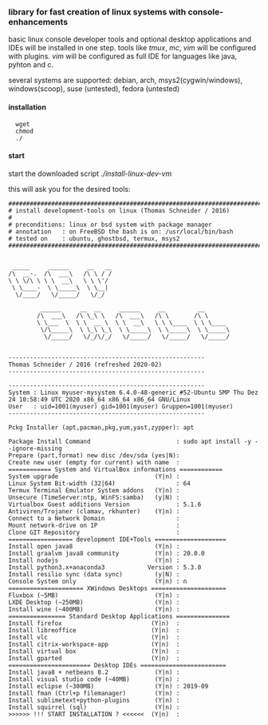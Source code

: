 ### library for fast creation of linux systems with console-enhancements

basic linux console developer tools and optional desktop applications and IDEs will be installed in one step.
tools like *tmux*, *mc*, *vim* will be configured with plugins. *vim* will be configured as full IDE for languages like java, pyhton and c.

several systems are supported: debian, arch, msys2(cygwin/windows), windows(scoop), suse (untested), fedora (untested)

#### installation

~~~~~~~~~~~~~~~~~~~~~~~~~~~~~~~~~~~~~~~~~~~~~~~~~~~~~~~
  wget 
  chmod
  ./
~~~~~~~~~~~~~~~~~~~~~~~~~~~~~~~~~~~~~~~~~~~~~~~~~~~~~~~
  
#### start

start the downloaded script *./install-linux-dev-vm*

this will ask you for the desired tools:

~~~~~~~~~~~~~~~~~~~~~~~~~~~~~~~~~~~~~~~~~~~~~~~~~~~~~~~
##############################################################################
# install development-tools on linux (Thomas Schneider / 2016)
# 
# preconditions: linux or bsd system with package manager
# annotation   : on FreeBSD the bash is on: /usr/local/bin/bash
# tested on    : ubuntu, ghostbsd, termux, msys2
##############################################################################


 _____     ______     __   __  
/\  __-.  /\  ___\   /\ \ / /  
\ \ \/\ \ \ \  __\   \ \ \'/   
 \ \____-  \ \_____\  \ \__|   
  \/____/   \/_____/   \/_/    
                                                                                           
         ______     __  __     ______     __         __       
        /\  ___\   /\ \_\ \   /\  ___\   /\ \       /\ \      
        \ \___  \  \ \  __ \  \ \  __\   \ \ \____  \ \ \____ 
         \/\_____\  \ \_\ \_\  \ \_____\  \ \_____\  \ \_____\ 
          \/_____/   \/_/\/_/   \/_____/   \/_____/   \/_____/
                                                                                           

-------------------------------------------------------
Thomas Schneider / 2016 (refreshed 2020-02)
-------------------------------------------------------

-------------------------------------------------------
System : Linux myuser-mysystem 6.4.0-48-generic #52-Ubuntu SMP Thu Dez 24 10:58:49 UTC 2020 x86_64 x86_64 x86_64 GNU/Linux
User   : uid=1001(myuser) gid=1001(myuser) Gruppen=1001(myuser)
-------------------------------------------------------

Pckg Installer (apt,pacman,pkg,yum,yast,zypper): apt

Package Install Command                        : sudo apt install -y --ignore-missing 
Prepare (part,format) new disc /dev/sda (yes|N): 
Create new user (empty for current) with name  : 
============ System and VirtualBox informations ============
System upgrade                           (Y|n) : 
Linux System Bit-width (32|64)                 : 64
Termux Terminal Emulator System addons   (Y|n) : 
Unsecure (TimeServer:ntp, WinFS:samba)   (y|N) : 
Virtualbox Guest additions Version             : 5.1.6
Antiviren/Trojaner (clamav, rkhunter)    (Y|n) : 
Connect to a Network Domain                    : 
Mount network-drive on IP                      : 
Clone GIT Repository                           : 
================== development IDE+Tools ====================
Install open java8                       (Y|n) : 
Install graalvm java8 community          (Y|n) : 20.0.0
Install nodejs                           (Y|n) : 
Install python3.x+anaconda3            Version : 5.3.0
Install resilio sync (data sync)         (y|N) : 
Console System only                      (Y|n) : n
===================== XWindows Desktops =====================
Fluxbox (~5MB)                           (Y|n) : 
LXDE Desktop (~250MB)                    (Y|n) : 
Install wine (~400MB)                    (Y|n) : 
================ Standard Desktop Applications ===============
Install firefox                         (Y|n)  : 
Install libreoffice                     (Y|n)  : 
Install vlc                             (Y|n)  : 
Install citrix-workspace-app            (Y|n)  : 
Install virtual box                     (Y|n)  : 
Install gparted                         (Y|n)  : 
======================= Desktop IDEs ========================
Install java8 + netbeans 8.2             (Y|n) : 
Install visual studio code (~40MB)       (Y|n) : 
Install eclipse (~300MB)                 (Y|n) : 2019-09
Install fman (Ctrl+p filemanager)        (Y|n) : 
Install sublimetext+python-plugins       (Y|n) : 
Install squirrel (sql)                   (Y|n) : 
>>>>>> !!! START INSTALLATION ? <<<<<<  (Y|n)  : 
~~~~~~~~~~~~~~~~~~~~~~~~~~~~~~~~~~~~~~~~~~~~~~~~~~~~~~~

